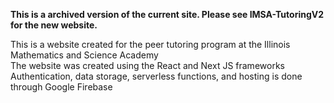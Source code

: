 **This is a archived version of the current site. Please see IMSA-TutoringV2 for the new website.**

This is a website created for the peer tutoring program at the Illinois Mathematics and Science Academy \
The website was created using the React and Next JS frameworks 
Authentication, data storage, serverless functions, and hosting is done through Google Firebase 

